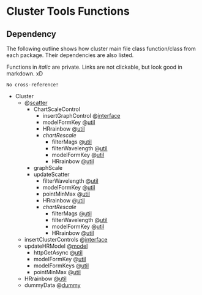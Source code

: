 #   Cluster Tools Functions

## Dependency
The following outline shows how cluster main file class function/class from each package.
Their dependencies are also listed.

Functions in _italic_ are private. Links are not clickable, but look good in markdown. xD

    No cross-reference!

* Cluster
  * @[scatter](./chart-cluster-scatter.ts)
    * ChartScaleControl
      * insertGraphControl @[interface](./chart-cluster-interface.ts)
      * modelFormKey @[util](./chart-cluster-util.ts)
      * HRrainbow @[util](./chart-cluster-util.ts)
      * _chartRescale_
        * filterMags @[util](./chart-cluster-util.ts)
        * filterWavelength @[util](./chart-cluster-util.ts)
        * modelFormKey @[util](./chart-cluster-util.ts)
        * HRrainbow @[util](./chart-cluster-util.ts)
    * graphScale
    * updateScatter
      * filterWavelength @[util](./chart-cluster-util.ts)
      * modelFormKey @[util](./chart-cluster-util.ts)
      * pointMinMax @[util](./chart-cluster-util.ts)
      * HRrainbow @[util](./chart-cluster-util.ts)
      * _chartRescale_
        * filterMags @[util](./chart-cluster-util.ts)
        * filterWavelength @[util](./chart-cluster-util.ts)
        * modelFormKey @[util](./chart-cluster-util.ts)
        * HRrainbow @[util](./chart-cluster-util.ts)
  * insertClusterControls @[interface](./chart-cluster-interface.ts)
  * updateHRModel @[model](./chart-cluster-model.ts)
    * httpGetAsync @[util](./chart-cluster-util.ts)
    * modelFormKey @[util](./chart-cluster-util.ts)
    * modelFormKeys @[util](./chart-cluster-util.ts)
    * pointMinMax @[util](./chart-cluster-util.ts)
  * HRrainbow @[util](./chart-cluster-util.ts)
  * dummyData @[dummy](./chart-cluster-dummy.ts)
    
